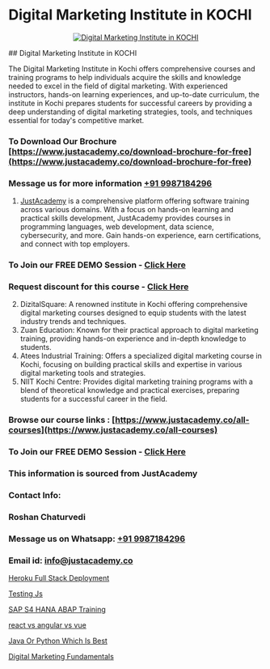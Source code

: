 # Digital Marketing Institute in KOCHI

<p align="center">
  <a href="https://justacademy.co/course-detail/digital-marketing">
    <img src="https://justacademy.co/storage2/course_image/1676636720_course_image.webp" alt="Digital Marketing Institute in KOCHI">
  </a>
</p>
## Digital Marketing Institute in KOCHI

The Digital Marketing Institute in Kochi offers comprehensive courses and training programs to help individuals acquire the skills and knowledge needed to excel in the field of digital marketing. With experienced instructors, hands-on learning experiences, and up-to-date curriculum, the institute in Kochi prepares students for successful careers by providing a deep understanding of digital marketing strategies, tools, and techniques essential for today's competitive market.
### To Download Our Brochure [https://www.justacademy.co/download-brochure-for-free](https://www.justacademy.co/download-brochure-for-free)
### Message us for more information [+91 9987184296](https://api.whatsapp.com/send?phone=919987184296)

1) [JustAcademy](https://justacademy.co) is a comprehensive platform offering software training across various domains. With a focus on hands-on learning and practical skills development, JustAcademy provides courses in programming languages, web development, data science, cybersecurity, and more. Gain hands-on experience, earn certifications, and connect with top employers.

### To Join our FREE DEMO Session - [Click Here](https://www.justacademy.co/register-for-course-demo/)
### Request discount for this course - [Click Here](https://justacademy.co/contact-us/)

2) DizitalSquare: A renowned institute in Kochi offering comprehensive digital marketing courses designed to equip students with the latest industry trends and techniques.
3) Zuan Education: Known for their practical approach to digital marketing training, providing hands-on experience and in-depth knowledge to students.
4) Atees Industrial Training: Offers a specialized digital marketing course in Kochi, focusing on building practical skills and expertise in various digital marketing tools and strategies.
5) NIIT Kochi Centre: Provides digital marketing training programs with a blend of theoretical knowledge and practical exercises, preparing students for a successful career in the field.

### Browse our course links : [https://www.justacademy.co/all-courses](https://www.justacademy.co/all-courses) 
### To Join our FREE DEMO Session - [Click Here](https://www.justacademy.co/register-for-course-demo)


### This information is sourced from JustAcademy
### Contact Info:
### Roshan Chaturvedi
### Message us on Whatsapp: [+91 9987184296](https://api.whatsapp.com/send?phone=919987184296)
### Email id: [info@justacademy.co](mailto:info@justacademy.co)
                
[Heroku Full Stack Deployment](https://www.linkedin.com/pulse/heroku-full-stack-deployment-justacademy-chennai-zklyc/)

[Testing Js](https://www.linkedin.com/pulse/testing-js-justacademy-berlin-oplle?trackingId=NXNWujHrNedsq2cfj9Y66w%3D%3D&lipi=urn%3Ali%3Apage%3Ad_flagship3_company_admin%3Bc6fFeBAPTsmTPnAO4CV7Tw%3D%3D)

[SAP S4 HANA ABAP Training](https://medium.com/@negishivu99/sap-s4-hana-abap-training-b8959d4a397f)

[react vs angular vs vue](https://medium.com/@kumarishimmi99/react-vs-angular-vs-vue-d00fc5cb14b9)

[Java Or Python Which Is Best](https://justacademyin.github.io/justacademy/java-or-python-which-is-best)

[Digital Marketing Fundamentals](https://justacademyin.github.io/Articles/Digital-Marketing-Fundamentals)

